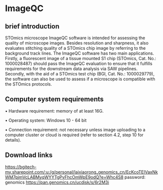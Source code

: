 # ImageQC
## brief introduction
STOmics microscope ImageQC software is intended for assessing the quality of microscope images. Besides resolution and sharpness, it also evaluates stitching quality of a STOmics chip image by referring to the background track lines. The ImageQC software has two main applications. Firstly, a fluorescent image of a tissue mounted S1 chip (STOmics, Cat. No.: 1000028487) should pass the ImageQC evaluation to ensure that it fulfills requirements for the downstream data analysis via SAW pipelines. Secondly, with the aid of a STOmics test chip (BGI, Cat. No.: 1000029779), the software can also be used to assess if a microscope is compatible with the STOmics protocols. 

 
## Computer system requirements 

•	Hardware requirement: memory of at least 16G.

•	Operating system: Windows 10 - 64 bit 

•	Connection requirement: not necessary unless image uploading to a computer cluster or cloud is required (refer to section 4.2, step 10 for details). 

## Download links
https://bgitech-my.sharepoint.com/:u:/g/personal/laixiaorong_genomics_cn/EcKcoTEIVaxNkWM7pjmVcLABMyqWYYTgPvFhcOmWpE9odQ?e=Whc4S8 password: genomics
https://pan.genomics.cn/ucdisk/s/6r2M3i
